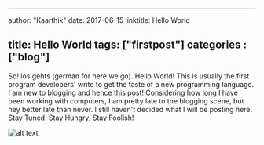 
---
author: "Kaarthik"
date: 2017-06-15
linktitle: Hello World
<!--menu:
  main:
    parent: tutorials
next: /tutorials/github-pages-blog
prev: /tutorials/automated-deployments-->
title: Hello World
tags: ["firstpost"]
categories : ["blog"]
---

So! los gehts (german for here we go). Hello World! This is usually the first program developers' write to get the taste of a new programming language. I am new to blogging and hence this post! Considering how long I have been working with computers, I am pretty late to the blogging scene, but hey better late than never. I still haven't decided what I will be posting here. Stay Tuned, Stay Hungry, Stay Foolish!

![alt text](../images/ned-stark-blog.jpg "Logo Title Text 1")